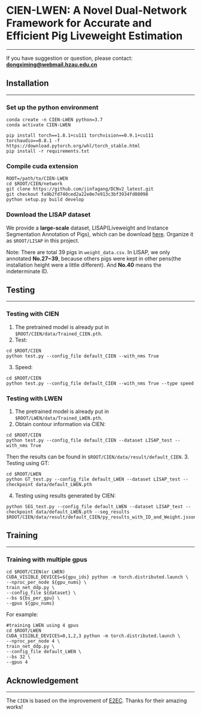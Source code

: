 # CIEN-LWEN: A Novel Dual-Network Framework for Accurate and Efficient Pig Liveweight Estimation

---
If you have suggestion or question, please contact: **dongximing@webmail.hzau.edu.cn**
## Installation

---
### Set up the python environment
```shell
conda create -n CIEN-LWEN python=3.7
conda activate CIEN-LWEN

pip install torch==1.8.1+cu111 torchvision==0.9.1+cu111 torchaudio==0.8.1 -f https://download.pytorch.org/whl/torch_stable.html
pip install -r requirements.txt
```
### Compile cuda extension
```shell
ROOT=/path/to/CIEN-LWEN
cd $ROOT/CIEN/network
git clone https://github.com/jinfagang/DCNv2_latest.git
git checkout fa9b2fd740ced2a22e0e7e913c3bf3934fd08098
python setup.py build develop
```
### Download the LISAP dataset
We provide a **large-scale** dataset, LISAP(Liveweight and Instance Segmentation Annotation of Pigs), which
can be download [here](https://pan.baidu.com/s/1CBIc5zbNm7GOMzO4ni5tQA?pwd=hzau). Organize it as `$ROOT/LISAP` in this project.

Note: There are total 39 pigs in `weight_data.csv`. In LISAP, we only annotated **No.27~39**, because others pigs were
kept in other pens(the installation height were a little different). And **No.40** means the indeterminate ID.

## Testing

---

### Testing with CIEN
1. The pretrained model is already put in `$ROOT/CIEN/data/Trained_CIEN.pth`.
2. Test:
```shell
cd $ROOT/CIEN
python test.py --config_file default_CIEN --with_nms True
```
3. Speed:
```shell
cd $ROOT/CIEN
python test.py --config_file default_CIEN --with_nms True --type speed
```

### Testing with LWEN
1. The pretrained model is already put in `$ROOT/LWEN/data/Trained_LWEN.pth`.
2. Obtain contour information via CIEN:
```shell
cd $ROOT/CIEN
python test.py --config_file default_CIEN --dataset LISAP_test --with_nms True
```
Then the results can be found in `$ROOT/CIEN/data/result/default_CIEN`.
3. Testing using GT:
```shell
cd $ROOT/LWEN
python GT_test.py --config_file default_LWEN --dataset LISAP_test --checkpoint data/default_LWEN.pth
```
4. Testing using results generated by CIEN:
```shell
python SEG_test.py --config_file default_LWEN --dataset LISAP_test --checkpoint data/default_LWEN.pth --seg_results $ROOT/CIEN/data/result/default_CIEN/py_results_with_ID_and_Weight.jsson
```

## Training

---
### Training with multiple gpus
```shell
cd $ROOT/CIEN(or LWEN)
CUDA_VISIBLE_DEVICES=${gpu_ids} python -m torch.distributed.launch \
--nproc_per_node ${gpu_nums} \
train_net_ddp.py \
--config_file ${dataset} \
--bs ${bs_per_gpu} \
--gpus ${gpu_nums}
```
For example:
```shell
#training LWEN using 4 gpus
cd $ROOT/LWEN
CUDA_VISIBLE_DEVICES=0,1,2,3 python -m torch.distributed.launch \
--nproc_per_node 4 \
train_net_ddp.py \
--config_file default_LWEN \
--bs 32 \
--gpus 4
```

## Acknowledgement

---
The `CIEN` is based on the improvement of [E2EC](https://github.com/zhang-tao-whu/e2ec). Thanks for their amazing works!